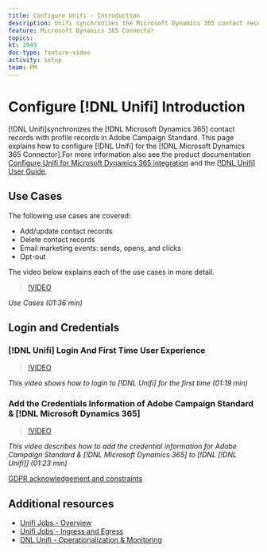 ```yaml
---
title: Configure Unifi - Introduction
description: Unifi synchronizes the Microsoft Dynamics 365 contact records with profile records in Adobe Campaign Standard. 
feature: Microsoft Dynamics 365 Connector   
topics: 
kt: 2949
doc-type: feature-video
activity: setup
team: PM
---
```


# Configure [!DNL Unifi] Introduction

[!DNL Unifi]synchronizes the [!DNL Microsoft Dynamics 365] contact records with profile records in Adobe Campaign Standard. This page explains how to configure [!DNL Unifi] for the [!DNL Microsoft Dynamics 365 Connector].For more information also see the product documentation [Configure Unifi for Microsoft Dynamics 365 integration](https://helpx.adobe.com/content/help/en/campaign/kb/unifi-configuration.html) and the [[!DNL Unifi] User Guide](https://drive.google.com/drive/folders/16seHF45e6bFxHX15zWLqFLEXymCuA_wn).

## Use Cases

The following use cases are covered:

* Add/update contact records
* Delete contact records
* Email marketing events: sends, opens, and clicks
* Opt-out

The video below explains each of the use cases in more detail.

>[!VIDEO](https://video.tv.adobe.com/v/27394?quality=12)

*Use Cases (01:36 min)*

## Login and Credentials

### [!DNL Unifi] Login And First Time User Experience

>[!VIDEO](https://video.tv.adobe.com/v/27393?quality=12)

*This video shows how to login to [!DNL Unifi] for the first time (01:19 min)*

### Add the Credentials Information of Adobe Campaign Standard & [!DNL Microsoft Dynamics 365]

>[!VIDEO](https://video.tv.adobe.com/v/27395?quality=12)

*This video describes how to add the credential information for Adobe Campaign Standard & [!DNL Microsoft Dynamics 365] to [!DNL [!DNL Unifi]] (01:23 min)*

[GDPR acknowledgement and constraints](https://helpx.adobe.com/content/help/en/campaign/kb/acs-ms-dynamics.html#Notices)

## Additional resources

* [Unifi Jobs - Overview](/help/guides/integration/microsoft-dynamics-365-connector/configure-unifi-jobs-overview.md)
* [Unifi Jobs - Ingress and Egress](/help/guides/integration/microsoft-dynamics-365-connector/configure-unifi-jobs-ingress-egress.md)
* [DNL Unifi - Operationalization & Monitoring](/help/guides/integration/microsoft-dynamics-365-connector/configure-unifi-operalization-and-monitoring.md)
  
